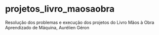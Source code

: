 # projetos_livro_maosaobra
Resolução dos problemas e execução dos projetos do Livro Mãos à Obra Aprendizado de Máquina, Aurélien Géron
